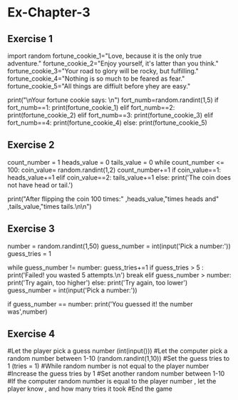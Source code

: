 # Ex-Chapter-3
## Exercise 1

import random
fortune_cookie_1="Love, because it is the only true adventure."
fortune_cookie_2="Enjoy yourself, it's latter than you think."
fortune_cookie_3="Your road to glory will be rocky, but fulfilling."
fortune_cookie_4="Nothing is so much to be feared as fear."
fortune_cookie_5="All things are diffiult before yhey are easy."

print("\nYour fortune cookie says: \n")
fort_numb=random.randint(1,5)
if fort_numb==1:
    print(fortune_cookie_1)
elif fort_numb==2:
    print(fortune_cookie_2)
elif fort_numb==3:
    print(fortune_cookie_3)
elif fort_numb==4:
    print(fortune_cookie_4)
else:
    print(fortune_cookie_5)


## Exercise 2 

count_number = 1
heads_value = 0
tails_value = 0
while count_number <= 100:
    coin_value= random.randint(1,2)
    count_number+=1
    if coin_value==1:
        heads_value+=1
    elif coin_value==2:
        tails_value+=1
    else:
        print('The coin does not have head or tail.')

print("After flipping the coin 100 times:" ,heads_value,"times heads and" ,tails_value,"times tails.\n\n")


## Exercise 3

number = random.randint(1,50)
guess_number = int(input('Pick a number:'))
guess_tries = 1

while guess_number != number:
    guess_tries+=1
    if guess_tries > 5 :
        print('Failed! you wasted 5 attempts.\n')
        break
    elif guess_number > number:
        print('Try again, too higher')
    else:
        print('Try again, too lower')
    guess_number = int(input('Pick a number:'))

if guess_number == number:
    print('You guessed it! the number was',number)

    
## Exercise 4 

#Let the player pick a guess number (int(input()))
#Let the computer pick a random number between 1-10 (random.randint(1,10))
#Set the guess tries to 1 (tries = 1)
#While random number is not equal to the player number 
#Increase the guess tries by 1
#Set another random number between 1-10
#If the computer random number is equal to the player number , let the player know , and how many tries it took 
#End the game 
